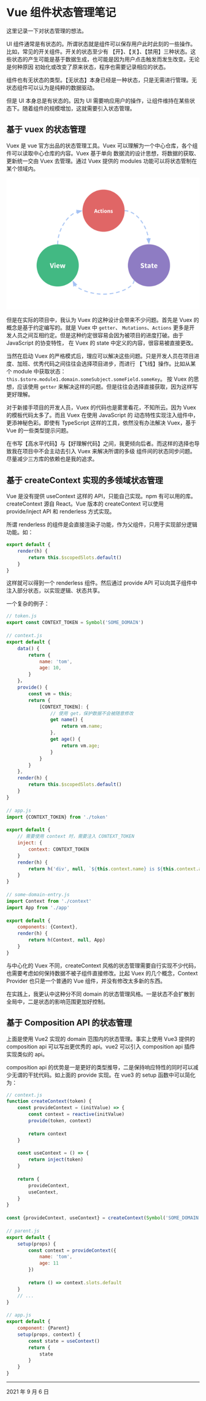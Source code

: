 # Vue 组件状态管理笔记

这里记录一下对状态管理的想法。

UI 组件通常是有状态的。所谓状态就是组件可以保存用户此时此刻的一些操作。比如，常见的开关组件。开关的状态至少有
【开】、【关】、【禁用】三种状态。这些状态的产生可能是基于数据生成，也可能是因为用户点击触发而发生改变。无论是何种原因
初始化或改变了原来状态，程序也需要记录相应的状态。

组件也有无状态的类型。【无状态】本身已经是一种状态，只是无需进行管理。无状态组件可以认为是纯粹的数据驱动。

但是 UI 本身总是有状态的。因为 UI 需要响应用户的操作，让组件维持在某些状态下。随着组件的规模增加，这就需要引入状态管理。

## 基于 vuex 的状态管理

Vuex 是 vue 官方出品的状态管理工具。Vuex 可以理解为一个中心仓库，各个组件可以读取中心仓库的内容。Vuex 基于单向
数据流的设计思想，将数据的获取、更新统一交由 Vuex 去管理。通过 Vuex 提供的 modules 功能可以将状态管制在某个领域内。

![Vuex 核心概念](images/vuex-core-concepts.png)

但是在实际的项目中，我认为 Vuex 的这种设计会带来不少问题。首先是 Vuex 的概念是基于约定编写的。就是 Vuex 中 `getter`、
`Mutations`、`Actions` 更多是开发人员之间互相约定。但是这种约定很容易会因为被项目的进度打破。由于 JavaScript 的协变特性，
在 Vuex 的 state 中定义的内容，很容易被直接更改。

当然在启动 Vuex 的严格模式后，理应可以解决这些问题。只是开发人员在项目进度、加班、优秀代码之间往往会选择项目进步，而进行
【飞线】操作。比如从某个 module 中获取状态：`this.$store.module1.domain.someSubject.someField.someKey`。
按 Vuex 的思想，应该使用 `getter` 来解决这样的问题。但是往往会选择直接获取，因为这样写更好理解。

对于新接手项目的开发人员，Vuex 的代码也是雾里看花，不知所云。因为 Vuex 的模板代码太多了。而且 Vuex 在使用 JavaScript 的
动态特性实现注入组件中，更添神秘色彩。即使有 TypeScript 这样的工具，依然没有办法解决 Vuex，基于 Vue 的一些类型提示问题。
 
在书写【高水平代码】与【好理解代码】之间，我更倾向后者。而这样的选择也导致我在项目中不会主动去引入 Vuex 来解决所谓的多级
组件间的状态同步问题。尽量减少三方库的依赖也是我的追求。

## 基于 createContext 实现的多领域状态管理

Vue 是没有提供 useContext 这样的 API，只能自己实现。npm 有可以用的库。createContext 源自 React。Vue 版本的 createContext 可以使用 provide/inject API 和 renderless 方式实现。

所谓 renderless 的组件是会直接渲染子功能，作为父组件，只用于实现部分逻辑功能。如：

```js
export default {
    render(h) {
        return this.$scopedSlots.default()
    }
}
```

这样就可以得到一个 renderless 组件。然后通过 provide API 可以向其子组件中注入部分状态，以实现逻辑、状态共享。

一个复杂的例子：

```js
// token.js
export const CONTEXT_TOKEN = Symbol('SOME_DOMAIN')

// context.js
export default {
    data() {
        return {
            name: 'tom',
            age: 10,
        }
    }，
    provide() {
        const vm = this;
        return {
            [CONTEXT_TOKEN]: {
                // 使用 get，保护数据不会被随意修改
                get name() {
                    return vm.name;
                },
                get age() {
                    return vm.age;
                }
            }
        }
    },
    render(h) {
        return this.$scopedSlots.default()
    }
}

// app.js
import {CONTEXT_TOKEN} from './token'

export default {
    // 需要使用 context 时，需要注入 CONTEXT_TOKEN
    inject: {
        context: CONTEXT_TOKEN
    }
    render(h) {
        return h('div', null, `${this.context.name} is ${this.context.age} year(s) old`)
    }
}

// some-domain-entry.js
import Context from './context'
import App from './app'

export default {
    components: {Context},
    render(h) {
        return h(Context, null, App)
    }
}

```

与中心化的 Vuex 不同，createContext 风格的状态管理需要自行实现不少代码，也需要考虑如何保持数据不被子组件直接修改。比起
Vuex 的几个概念，Context Provider 也只是一个普通的 Vue 组件，并没有修改太多新的东西。

在实践上，我更认中这种分不同 domain 的状态管理风格。一是状态不会扩散到全局中，二是状态的影响范围更加好控制。


## 基于 Composition API 的状态管理

上面是使用 Vue2 实现的 domain 范围内的状态管理。事实上使用 Vue3 提供的 composition api 可以写出更优秀的 api。vue2 可以引入 composition api 插件实现类似的 api。

composition api 的优势是一是更好的类型推导，二是保持响应特性的同时可以减少无谓的干扰代码。如上面的 provide 实现。在 vue3 的 setup 函数中可以简化为：

```js
// context.js
function createContext(token) {
    const provideContext = (initValue) => {
        const context = reactive(initValue)
        provide(token, context)

        return context
    } 

    const useContext = () => {
        return inject(token)
    }

    return {
        provideContext,
        useContext,
    }
}

const {provideContext, useContext} = createContext(Symbol('SOME_DOMAIN'))

// parent.js
export default {
    setup(props) {
        const context = provideContext({
            name: 'tom',
            age: 11
        })

        return () => context.slots.default
    }
    // ...
}

// app.js
export default {
    component: {Parent}
    setup(props, context) {
        const state = useContext()
        return {
            state
        }
    }
}
```

----
2021 年 9 月 6 日
